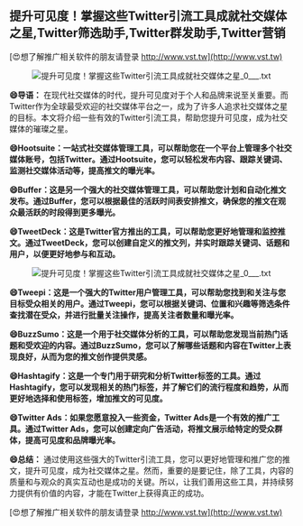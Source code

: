 ## **提升可见度！掌握这些Twitter引流工具成就社交媒体之星,Twitter筛选助手,Twitter群发助手,Twitter营销**

[😍想了解推广相关软件的朋友请登录 http://www.vst.tw](http://www.vst.tw)

 <center><img src="https://vst.tw/MP4/tuiguang/png/0.png" alt="提升可见度！掌握这些Twitter引流工具成就社交媒体之星_0___.txt"></center>

**😄导语：**
在现代社交媒体的时代，提升可见度对于个人和品牌来说至关重要。而Twitter作为全球最受欢迎的社交媒体平台之一，成为了许多人追求社交媒体之星的目标。本文将介绍一些有效的Twitter引流工具，帮助您提升可见度，成为社交媒体的璀璨之星。

**😄Hootsuite：一站式社交媒体管理工具，可以帮助您在一个平台上管理多个社交媒体账号，包括Twitter。通过Hootsuite，您可以轻松发布内容、跟踪关键词、监测社交媒体活动等，提高推文的曝光率。**

**😄Buffer：这是另一个强大的社交媒体管理工具，可以帮助您计划和自动化推文发布。通过Buffer，您可以根据最佳的活跃时间表安排推文，确保您的推文在观众最活跃的时段得到更多曝光。**

**😄TweetDeck：这是Twitter官方推出的工具，可以帮助您更好地管理和监控推文。通过TweetDeck，您可以创建自定义的推文列，并实时跟踪关键词、话题和用户，以便更好地参与和互动。**

 <center><img src="https://vst.tw/MP4/tuiguang/png/1.png" alt="提升可见度！掌握这些Twitter引流工具成就社交媒体之星_0___.txt"></center>

**😄Tweepi：这是一个强大的Twitter用户管理工具，可以帮助您找到和关注与您目标受众相关的用户。通过Tweepi，您可以根据关键词、位置和兴趣等筛选条件查找潜在受众，并进行批量关注操作，提高关注者数量和曝光率。**

**😄BuzzSumo：这是一个用于社交媒体分析的工具，可以帮助您发现当前热门话题和受欢迎的内容。通过BuzzSumo，您可以了解哪些话题和内容在Twitter上表现良好，从而为您的推文创作提供灵感。**

**😄Hashtagify：这是一个专门用于研究和分析Twitter标签的工具。通过Hashtagify，您可以发现相关的热门标签，并了解它们的流行程度和趋势，从而更好地选择和使用标签，增加推文的可见度。**

**😄Twitter Ads：如果您愿意投入一些资金，Twitter Ads是一个有效的推广工具。通过Twitter Ads，您可以创建定向广告活动，将推文展示给特定的受众群体，提高可见度和品牌曝光率。**

**😄总结：**
通过使用这些强大的Twitter引流工具，您可以更好地管理和推广您的推文，提升可见度，成为社交媒体之星。然而，重要的是要记住，除了工具，内容的质量和与观众的真实互动也是成功的关键。所以，让我们善用这些工具，并持续努力提供有价值的内容，才能在Twitter上获得真正的成功。

[😍想了解推广相关软件的朋友请登录 http://www.vst.tw](http://www.vst.tw)



